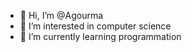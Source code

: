 - 👋 Hi, I’m @Agourma
- 👀 I’m interested in computer science
- 🌱 I’m currently learning programmation

<!---
Agourma/Agourma is a ✨ special ✨ repository because its `README.md` (this file) appears on your GitHub profile.
You can click the Preview link to take a look at your changes.
--->
